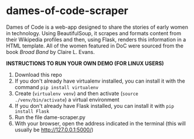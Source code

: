 # dames-of-code-scraper

Dames of Code is a web-app designed to share the stories of early women in technology. Using BeautifulSoup, it scrapes and formats content from their Wikipedia profiles and then, using Flask, renders this information in a HTML template. All of the women featured in DoC were sourced from the book _Broad Band_ by Claire L. Evans.

**INSTRUCTIONS TO RUN YOUR OWN DEMO (FOR LINUX USERS)**
1) Download this repo
2) If you don't already have virtualenv installed, you can install it with the command ```pip install virtualenv```
3) Create (```virtualenv venv```) and then activate (```source ./venv/bin/activate```) a virtual environment
4) If you don't already have Flask installed, you can install it with ```pip install Flask```
5) Run the file dame-scraper.py
6) With your browser, open the address indicated in the terminal (this will usually be http://127.0.0.1:5000/)
